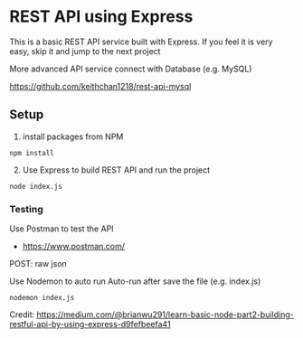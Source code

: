 # REST API using Express
This is a basic REST API service built with Express. If you feel it is very easy, skip it and jump to the next project

More advanced API service connect with Database (e.g. MySQL)

https://github.com/keithchan1218/rest-api-mysql


## Setup
1. install packages from NPM
```
npm install
```
2. Use Express to build REST API and run the project
```
node index.js
```

### Testing
Use Postman to test the API
- https://www.postman.com/

POST: raw json

Use Nodemon to auto run
Auto-run after save the file (e.g. index.js)
```
nodemon index.js
```

Credit: https://medium.com/@brianwu291/learn-basic-node-part2-building-restful-api-by-using-express-d9fefbeefa41
